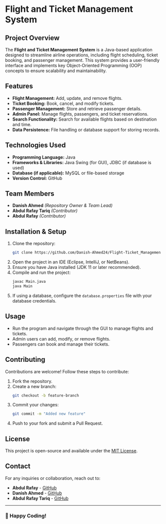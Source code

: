 # Flight and Ticket Management System

## Project Overview
The **Flight and Ticket Management System** is a Java-based application designed to streamline airline operations, including flight scheduling, ticket booking, and passenger management. This system provides a user-friendly interface and implements key Object-Oriented Programming (OOP) concepts to ensure scalability and maintainability.

## Features
- **Flight Management:** Add, update, and remove flights.
- **Ticket Booking:** Book, cancel, and modify tickets.
- **Passenger Management:** Store and retrieve passenger details.
- **Admin Panel:** Manage flights, passengers, and ticket reservations.
- **Search Functionality:** Search for available flights based on destination and time.
- **Data Persistence:** File handling or database support for storing records.

## Technologies Used
- **Programming Language:** Java
- **Frameworks & Libraries:** Java Swing (for GUI), JDBC (if database is used)
- **Database (if applicable):** MySQL or file-based storage
- **Version Control:** GitHub

## Team Members
- **Danish Ahmed** *(Repository Owner & Team Lead)*
- **Abdul Rafay Tariq** *(Contributor)*
- **Abdul Rafay** *(Contributor)*

## Installation & Setup
1. Clone the repository:
   ```sh
   git clone https://github.com/Danish-Ahmed24/Flight-Ticket_Management_sys.git
   ```
2. Open the project in an IDE (Eclipse, IntelliJ, or NetBeans).
3. Ensure you have Java installed (JDK 11 or later recommended).
4. Compile and run the project:
   ```sh
   javac Main.java
   java Main
   ```
5. If using a database, configure the `database.properties` file with your database credentials.

## Usage
- Run the program and navigate through the GUI to manage flights and tickets.
- Admin users can add, modify, or remove flights.
- Passengers can book and manage their tickets.

## Contributing
Contributions are welcome! Follow these steps to contribute:
1. Fork the repository.
2. Create a new branch:
   ```sh
   git checkout -b feature-branch
   ```
3. Commit your changes:
   ```sh
   git commit -m "Added new feature"
   ```
4. Push to your fork and submit a Pull Request.

## License
This project is open-source and available under the [MIT License](LICENSE).

## Contact
For any inquiries or collaboration, reach out to:
- **Abdul Rafay** - [GitHub](https://github.com/abdulrafay1402)
- **Danish Ahmed** - [GitHub](https://github.com/Danish-Ahmed24)
- **Abdul Rafay Tariq** - [GitHub](https://github.com/Abdul-Rafay-web)


---
### 🚀 Happy Coding!

